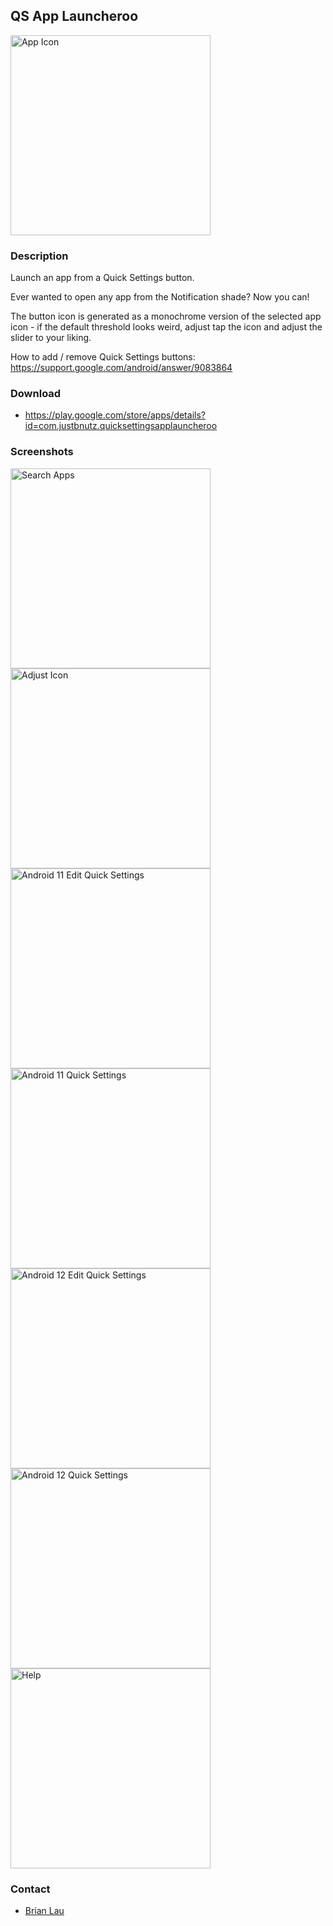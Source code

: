 ## QS App Launcheroo
  
<img alt="App Icon" src="app/src/main/ic_launcher-playstore.png" width="320" />

### Description ###

Launch an app from a Quick Settings button.

Ever wanted to open any app from the Notification shade? Now you can!

The button icon is generated as a monochrome version of the selected app icon - if the default threshold looks weird, adjust tap the icon and adjust the slider to your liking.

How to add / remove Quick Settings buttons: https://support.google.com/android/answer/9083864


### Download ###

* https://play.google.com/store/apps/details?id=com.justbnutz.quicksettingsapplauncheroo


### Screenshots ###

<img alt="Search Apps" src="screenshots/01_search_apps.png" width="320" />
<img alt="Adjust Icon" src="screenshots/02_adjust_icon.png" width="320" />
<img alt="Android 11 Edit Quick Settings" src="screenshots/03_android11_edit.png" width="320" />
<img alt="Android 11 Quick Settings" src="screenshots/04_android11_tiles.png" width="320" />
<img alt="Android 12 Edit Quick Settings" src="screenshots/05_android12_edit.png" width="320" />
<img alt="Android 12 Quick Settings" src="screenshots/06_android12_tiles.png" width="320" />
<img alt="Help" src="screenshots/07_help.png" width="320" />


### Contact ###

* [Brian Lau](https://about.me/Brian.YH.Lau)